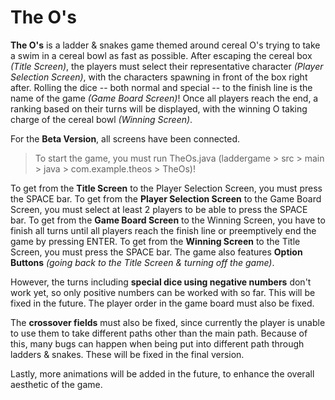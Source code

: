 # The O's
**The O's** is a ladder & snakes game themed around cereal O's trying to take a swim in a cereal bowl as fast as possible.
After escaping the cereal box *(Title Screen)*, the players must select their representative character *(Player Selection Screen)*, with the characters spawning in front of the box right after.
Rolling the dice -- both normal and special -- to the finish line is the name of the game *(Game Board Screen)*!
Once all players reach the end, a ranking based on their turns will be displayed, with the winning O taking charge of the cereal bowl *(Winning Screen)*.

For the **Beta Version**, all screens have been connected.
> To start the game, you must run TheOs.java (laddergame > src > main > java > com.example.theos > TheOs)!

To get from the **Title Screen** to the Player Selection Screen, you must press the SPACE bar.
To get from the **Player Selection Screen** to the Game Board Screen, you must select at least 2 players to be able to press the SPACE bar.
To get from the **Game Board Screen** to the Winning Screen, you have to finish all turns until all players reach the finish line or preemptively end the game by pressing ENTER.
To get from the **Winning Screen** to the Title Screen, you must press the SPACE bar.
The game also features **Option Buttons** *(going back to the Title Screen & turning off the game)*.

However, the turns including **special dice using negative numbers** don't work yet, so only positive numbers can be worked with so far. This will be fixed in the future.
The player order in the game board must also be fixed.

The **crossover fields** must also be fixed, since currently the player is unable to use them to take different paths other than the main path.
Because of this, many bugs can happen when being put into different path through ladders & snakes. These will be fixed in the final version.

Lastly, more animations will be added in the future, to enhance the overall aesthetic of the game.